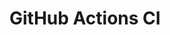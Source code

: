 # GitHub Actions CI












































































































































































































































































































































































































































































































































































































































































































































































































































































































































































































































































































































































































































































































































































































































































